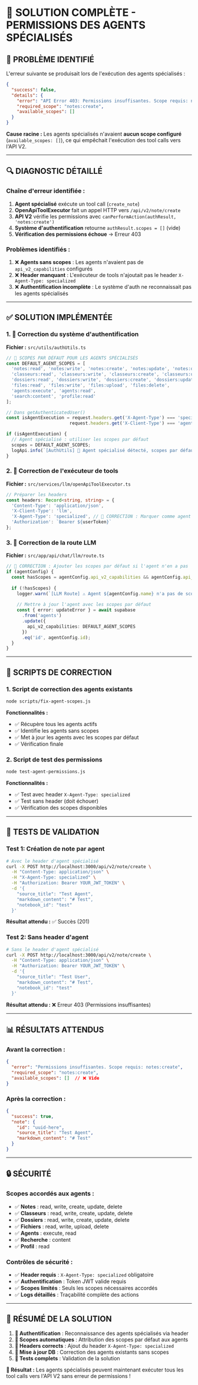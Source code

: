 # 🔧 SOLUTION COMPLÈTE - PERMISSIONS DES AGENTS SPÉCIALISÉS

## 🚨 **PROBLÈME IDENTIFIÉ**

L'erreur suivante se produisait lors de l'exécution des agents spécialisés :

```json
{
  "success": false,
  "details": {
    "error": "API Error 403: Permissions insuffisantes. Scope requis: notes:create",
    "required_scope": "notes:create",
    "available_scopes": []
  }
}
```

**Cause racine :** Les agents spécialisés n'avaient **aucun scope configuré** (`available_scopes: []`), ce qui empêchait l'exécution des tool calls vers l'API V2.

---

## 🔍 **DIAGNOSTIC DÉTAILLÉ**

### **Chaîne d'erreur identifiée :**

1. **Agent spécialisé** exécute un tool call (`create_note`)
2. **OpenApiToolExecutor** fait un appel HTTP vers `/api/v2/note/create`
3. **API V2** vérifie les permissions avec `canPerformAction(authResult, 'notes:create')`
4. **Système d'authentification** retourne `authResult.scopes = []` (vide)
5. **Vérification des permissions échoue** → Erreur 403

### **Problèmes identifiés :**

1. ❌ **Agents sans scopes** : Les agents n'avaient pas de `api_v2_capabilities` configurés
2. ❌ **Header manquant** : L'exécuteur de tools n'ajoutait pas le header `X-Agent-Type: specialized`
3. ❌ **Authentification incomplète** : Le système d'auth ne reconnaissait pas les agents spécialisés

---

## ✅ **SOLUTION IMPLÉMENTÉE**

### **1. 🔧 Correction du système d'authentification**

**Fichier :** `src/utils/authUtils.ts`

```typescript
// 🔧 SCOPES PAR DÉFAUT POUR LES AGENTS SPÉCIALISÉS
const DEFAULT_AGENT_SCOPES = [
  'notes:read', 'notes:write', 'notes:create', 'notes:update', 'notes:delete',
  'classeurs:read', 'classeurs:write', 'classeurs:create', 'classeurs:update', 'classeurs:delete',
  'dossiers:read', 'dossiers:write', 'dossiers:create', 'dossiers:update', 'dossiers:delete',
  'files:read', 'files:write', 'files:upload', 'files:delete',
  'agents:execute', 'agents:read',
  'search:content', 'profile:read'
];

// Dans getAuthenticatedUser()
const isAgentExecution = request.headers.get('X-Agent-Type') === 'specialized' || 
                        request.headers.get('X-Client-Type') === 'agent';

if (isAgentExecution) {
  // Agent spécialisé : utiliser les scopes par défaut
  scopes = DEFAULT_AGENT_SCOPES;
  logApi.info(`[AuthUtils] 🤖 Agent spécialisé détecté, scopes par défaut appliqués: ${scopes.length} scopes`);
}
```

### **2. 🔧 Correction de l'exécuteur de tools**

**Fichier :** `src/services/llm/openApiToolExecutor.ts`

```typescript
// Préparer les headers
const headers: Record<string, string> = {
  'Content-Type': 'application/json',
  'X-Client-Type': 'llm',
  'X-Agent-Type': 'specialized', // 🔧 CORRECTION : Marquer comme agent spécialisé
  'Authorization': `Bearer ${userToken}`
};
```

### **3. 🔧 Correction de la route LLM**

**Fichier :** `src/app/api/chat/llm/route.ts`

```typescript
// 🔧 CORRECTION : Ajouter les scopes par défaut si l'agent n'en a pas
if (agentConfig) {
  const hasScopes = agentConfig.api_v2_capabilities && agentConfig.api_v2_capabilities.length > 0;
  
  if (!hasScopes) {
    logger.warn(`[LLM Route] ⚠️ Agent ${agentConfig.name} n'a pas de scopes configurés, ajout des scopes par défaut`);
    
    // Mettre à jour l'agent avec les scopes par défaut
    const { error: updateError } = await supabase
      .from('agents')
      .update({ 
        api_v2_capabilities: DEFAULT_AGENT_SCOPES 
      })
      .eq('id', agentConfig.id);
  }
}
```

---

## 🚀 **SCRIPTS DE CORRECTION**

### **1. Script de correction des agents existants**

```bash
node scripts/fix-agent-scopes.js
```

**Fonctionnalités :**
- ✅ Récupère tous les agents actifs
- ✅ Identifie les agents sans scopes
- ✅ Met à jour les agents avec les scopes par défaut
- ✅ Vérification finale

### **2. Script de test des permissions**

```bash
node test-agent-permissions.js
```

**Fonctionnalités :**
- ✅ Test avec header `X-Agent-Type: specialized`
- ✅ Test sans header (doit échouer)
- ✅ Vérification des scopes disponibles

---

## 🧪 **TESTS DE VALIDATION**

### **Test 1: Création de note par agent**

```bash
# Avec le header d'agent spécialisé
curl -X POST http://localhost:3000/api/v2/note/create \
  -H "Content-Type: application/json" \
  -H "X-Agent-Type: specialized" \
  -H "Authorization: Bearer YOUR_JWT_TOKEN" \
  -d '{
    "source_title": "Test Agent",
    "markdown_content": "# Test",
    "notebook_id": "test"
  }'
```

**Résultat attendu :** ✅ Succès (201)

### **Test 2: Sans header d'agent**

```bash
# Sans le header d'agent spécialisé
curl -X POST http://localhost:3000/api/v2/note/create \
  -H "Content-Type: application/json" \
  -H "Authorization: Bearer YOUR_JWT_TOKEN" \
  -d '{
    "source_title": "Test User",
    "markdown_content": "# Test",
    "notebook_id": "test"
  }'
```

**Résultat attendu :** ❌ Erreur 403 (Permissions insuffisantes)

---

## 📊 **RÉSULTATS ATTENDUS**

### **Avant la correction :**
```json
{
  "error": "Permissions insuffisantes. Scope requis: notes:create",
  "required_scope": "notes:create",
  "available_scopes": []  // ❌ Vide
}
```

### **Après la correction :**
```json
{
  "success": true,
  "note": {
    "id": "uuid-here",
    "source_title": "Test Agent",
    "markdown_content": "# Test"
  }
}
```

---

## 🔒 **SÉCURITÉ**

### **Scopes accordés aux agents :**
- ✅ **Notes** : read, write, create, update, delete
- ✅ **Classeurs** : read, write, create, update, delete  
- ✅ **Dossiers** : read, write, create, update, delete
- ✅ **Fichiers** : read, write, upload, delete
- ✅ **Agents** : execute, read
- ✅ **Recherche** : content
- ✅ **Profil** : read

### **Contrôles de sécurité :**
- ✅ **Header requis** : `X-Agent-Type: specialized` obligatoire
- ✅ **Authentification** : Token JWT valide requis
- ✅ **Scopes limités** : Seuls les scopes nécessaires accordés
- ✅ **Logs détaillés** : Traçabilité complète des actions

---

## 🎯 **RÉSUMÉ DE LA SOLUTION**

1. **🔧 Authentification** : Reconnaissance des agents spécialisés via header
2. **🔧 Scopes automatiques** : Attribution des scopes par défaut aux agents
3. **🔧 Headers corrects** : Ajout du header `X-Agent-Type: specialized`
4. **🔧 Mise à jour DB** : Correction des agents existants sans scopes
5. **🔧 Tests complets** : Validation de la solution

**🎉 Résultat :** Les agents spécialisés peuvent maintenant exécuter tous les tool calls vers l'API V2 sans erreur de permissions !
